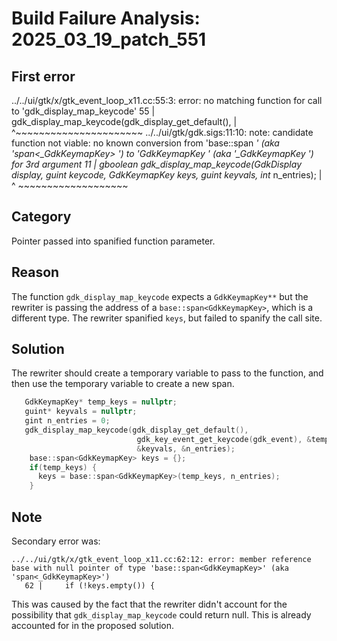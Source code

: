 # Build Failure Analysis: 2025_03_19_patch_551

## First error

../../ui/gtk/x/gtk_event_loop_x11.cc:55:3: error: no matching function for call to 'gdk_display_map_keycode'
   55 |   gdk_display_map_keycode(gdk_display_get_default(),
      |   ^~~~~~~~~~~~~~~~~~~~~~~
../../ui/gtk/gdk.sigs:11:10: note: candidate function not viable: no known conversion from 'base::span<GdkKeymapKey> *' (aka 'span<_GdkKeymapKey> *') to 'GdkKeymapKey **' (aka '_GdkKeymapKey **') for 3rd argument
   11 | gboolean gdk_display_map_keycode(GdkDisplay* display, guint keycode, GdkKeymapKey** keys, guint** keyvals, int* n_entries);
      |          ^                                                           ~~~~~~~~~~~~~~~~~~~

## Category
Pointer passed into spanified function parameter.

## Reason
The function `gdk_display_map_keycode` expects a `GdkKeymapKey**` but the rewriter is passing the address of a `base::span<GdkKeymapKey>`, which is a different type. The rewriter spanified `keys`, but failed to spanify the call site.

## Solution
The rewriter should create a temporary variable to pass to the function, and then use the temporary variable to create a new span.
```c++
   GdkKeymapKey* temp_keys = nullptr;
   guint* keyvals = nullptr;
   gint n_entries = 0;
   gdk_display_map_keycode(gdk_display_get_default(),
                            gdk_key_event_get_keycode(gdk_event), &temp_keys,
                            &keyvals, &n_entries);
    base::span<GdkKeymapKey> keys = {};
    if(temp_keys) {
      keys = base::span<GdkKeymapKey>(temp_keys, n_entries);
    }
```

## Note
Secondary error was:
```
../../ui/gtk/x/gtk_event_loop_x11.cc:62:12: error: member reference base with null pointer of type 'base::span<GdkKeymapKey>' (aka 'span<_GdkKeymapKey>')
   62 |     if (!keys.empty()) {
```
This was caused by the fact that the rewriter didn't account for the possibility that `gdk_display_map_keycode` could return null. This is already accounted for in the proposed solution.
```